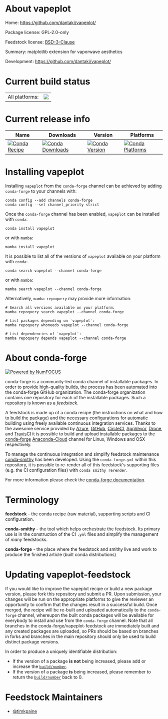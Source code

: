 About vapeplot
==============

Home: https://github.com/dantaki/vapeplot/

Package license: GPL-2.0-only

Feedstock license: [BSD-3-Clause](https://github.com/conda-forge/vapeplot-feedstock/blob/main/LICENSE.txt)

Summary: matplotlib extension for vaporwave aesthetics

Development: https://github.com/dantaki/vapeplot/

Current build status
====================


<table><tr><td>All platforms:</td>
    <td>
      <a href="https://dev.azure.com/conda-forge/feedstock-builds/_build/latest?definitionId=17136&branchName=main">
        <img src="https://dev.azure.com/conda-forge/feedstock-builds/_apis/build/status/vapeplot-feedstock?branchName=main">
      </a>
    </td>
  </tr>
</table>

Current release info
====================

| Name | Downloads | Version | Platforms |
| --- | --- | --- | --- |
| [![Conda Recipe](https://img.shields.io/badge/recipe-vapeplot-green.svg)](https://anaconda.org/conda-forge/vapeplot) | [![Conda Downloads](https://img.shields.io/conda/dn/conda-forge/vapeplot.svg)](https://anaconda.org/conda-forge/vapeplot) | [![Conda Version](https://img.shields.io/conda/vn/conda-forge/vapeplot.svg)](https://anaconda.org/conda-forge/vapeplot) | [![Conda Platforms](https://img.shields.io/conda/pn/conda-forge/vapeplot.svg)](https://anaconda.org/conda-forge/vapeplot) |

Installing vapeplot
===================

Installing `vapeplot` from the `conda-forge` channel can be achieved by adding `conda-forge` to your channels with:

```
conda config --add channels conda-forge
conda config --set channel_priority strict
```

Once the `conda-forge` channel has been enabled, `vapeplot` can be installed with `conda`:

```
conda install vapeplot
```

or with `mamba`:

```
mamba install vapeplot
```

It is possible to list all of the versions of `vapeplot` available on your platform with `conda`:

```
conda search vapeplot --channel conda-forge
```

or with `mamba`:

```
mamba search vapeplot --channel conda-forge
```

Alternatively, `mamba repoquery` may provide more information:

```
# Search all versions available on your platform:
mamba repoquery search vapeplot --channel conda-forge

# List packages depending on `vapeplot`:
mamba repoquery whoneeds vapeplot --channel conda-forge

# List dependencies of `vapeplot`:
mamba repoquery depends vapeplot --channel conda-forge
```


About conda-forge
=================

[![Powered by
NumFOCUS](https://img.shields.io/badge/powered%20by-NumFOCUS-orange.svg?style=flat&colorA=E1523D&colorB=007D8A)](https://numfocus.org)

conda-forge is a community-led conda channel of installable packages.
In order to provide high-quality builds, the process has been automated into the
conda-forge GitHub organization. The conda-forge organization contains one repository
for each of the installable packages. Such a repository is known as a *feedstock*.

A feedstock is made up of a conda recipe (the instructions on what and how to build
the package) and the necessary configurations for automatic building using freely
available continuous integration services. Thanks to the awesome service provided by
[Azure](https://azure.microsoft.com/en-us/services/devops/), [GitHub](https://github.com/),
[CircleCI](https://circleci.com/), [AppVeyor](https://www.appveyor.com/),
[Drone](https://cloud.drone.io/welcome), and [TravisCI](https://travis-ci.com/)
it is possible to build and upload installable packages to the
[conda-forge](https://anaconda.org/conda-forge) [Anaconda-Cloud](https://anaconda.org/)
channel for Linux, Windows and OSX respectively.

To manage the continuous integration and simplify feedstock maintenance
[conda-smithy](https://github.com/conda-forge/conda-smithy) has been developed.
Using the ``conda-forge.yml`` within this repository, it is possible to re-render all of
this feedstock's supporting files (e.g. the CI configuration files) with ``conda smithy rerender``.

For more information please check the [conda-forge documentation](https://conda-forge.org/docs/).

Terminology
===========

**feedstock** - the conda recipe (raw material), supporting scripts and CI configuration.

**conda-smithy** - the tool which helps orchestrate the feedstock.
                   Its primary use is in the construction of the CI ``.yml`` files
                   and simplify the management of *many* feedstocks.

**conda-forge** - the place where the feedstock and smithy live and work to
                  produce the finished article (built conda distributions)


Updating vapeplot-feedstock
===========================

If you would like to improve the vapeplot recipe or build a new
package version, please fork this repository and submit a PR. Upon submission,
your changes will be run on the appropriate platforms to give the reviewer an
opportunity to confirm that the changes result in a successful build. Once
merged, the recipe will be re-built and uploaded automatically to the
`conda-forge` channel, whereupon the built conda packages will be available for
everybody to install and use from the `conda-forge` channel.
Note that all branches in the conda-forge/vapeplot-feedstock are
immediately built and any created packages are uploaded, so PRs should be based
on branches in forks and branches in the main repository should only be used to
build distinct package versions.

In order to produce a uniquely identifiable distribution:
 * If the version of a package **is not** being increased, please add or increase
   the [``build/number``](https://docs.conda.io/projects/conda-build/en/latest/resources/define-metadata.html#build-number-and-string).
 * If the version of a package **is** being increased, please remember to return
   the [``build/number``](https://docs.conda.io/projects/conda-build/en/latest/resources/define-metadata.html#build-number-and-string)
   back to 0.

Feedstock Maintainers
=====================

* [@timkpaine](https://github.com/timkpaine/)

